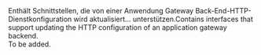 <Namespace Name="Microsoft.Azure.Management.Network.Fluent.ApplicationGatewayBackendHttpConfiguration.Update">
  <Docs>
    <summary><span data-ttu-id="e9e1c-101">Enthält Schnittstellen, die von einer Anwendung Gateway Back-End-HTTP-Dienstkonfiguration wird aktualisiert... unterstützen.</span><span class="sxs-lookup"><span data-stu-id="e9e1c-101">Contains interfaces that support updating the HTTP configuration of an application gateway backend.</span></span></summary> 
    <remarks>To be added.</remarks>
  </Docs>
</Namespace>
